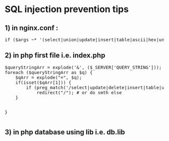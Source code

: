 
<h1>SQL injection prevention tips</h1>
<h2>1) in nginx.conf :</h2>
<pre>
if ($args ~* '(select|union|update|insert|table|ascii|hex|unhex|drop)' ) { return 403; }
</pre>
<h2>2) in php first file i.e. index.php</h2>
<pre>
$queryStringArr = explode('&', ($_SERVER['QUERY_STRING']));
foreach ($queryStringArr as $q) {
    $qArr = explode("=", $q);
    if(isset($qArr[1])) {
        if (preg_match('/select|update|delete|insert|table|union|join|hex|unhex|drop/i',$qArr[1]))
            redirect("/"); # or do smth else
    }

}
</pre>
<h2>3) in php database using lib i.e. db.lib</h2> 
